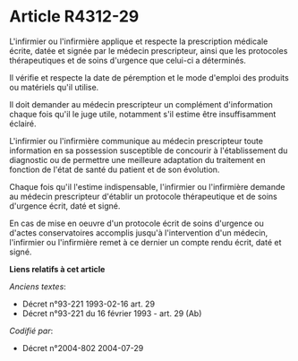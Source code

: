 # Article R4312-29

L'infirmier ou l'infirmière applique et respecte la prescription médicale écrite, datée et signée par le médecin
prescripteur, ainsi que les protocoles thérapeutiques et de soins d'urgence que celui-ci a déterminés.

Il vérifie et respecte la date de péremption et le mode d'emploi des produits ou matériels qu'il utilise.

Il doit demander au médecin prescripteur un complément d'information chaque fois qu'il le juge utile, notamment s'il estime
être insuffisamment éclairé.

L'infirmier ou l'infirmière communique au médecin prescripteur toute information en sa possession susceptible de concourir à
l'établissement du diagnostic ou de permettre une meilleure adaptation du traitement en fonction de l'état de santé du
patient et de son évolution.

Chaque fois qu'il l'estime indispensable, l'infirmier ou l'infirmière demande au médecin prescripteur d'établir un protocole
thérapeutique et de soins d'urgence écrit, daté et signé.

En cas de mise en oeuvre d'un protocole écrit de soins d'urgence ou d'actes conservatoires accomplis jusqu'à l'intervention
d'un médecin, l'infirmier ou l'infirmière remet à ce dernier un compte rendu écrit, daté et signé.

**Liens relatifs à cet article**

_Anciens textes_:

  - Décret n°93-221 1993-02-16 art. 29
  - Décret n°93-221 du 16 février 1993 - art. 29 (Ab)

_Codifié par_:

  - Décret n°2004-802 2004-07-29
